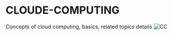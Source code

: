 # CLOUDE-COMPUTING
Concepts of cloud computing, basics, related topics details
![CC](https://github.com/user-attachments/assets/414b09b9-979f-491f-a80a-b306654ccc61)
